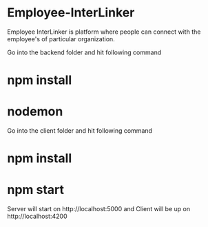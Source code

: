 # Employee-InterLinker
Employee InterLinker is platform where people can connect with the employee's of particular organization.

Go into the backend folder and hit following command

# npm install
# nodemon

Go into the client folder and hit following command

# npm install
# npm start

Server will start on http://localhost:5000 and Client will be up on http://localhost:4200
